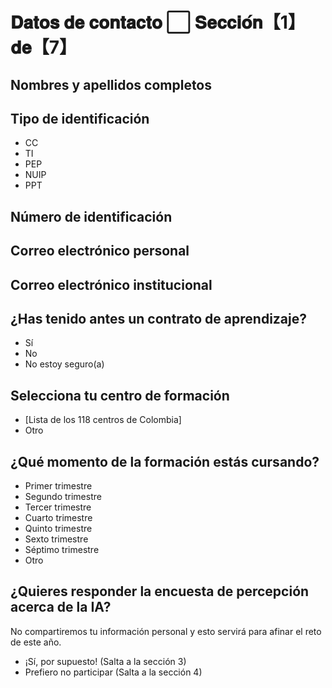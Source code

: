 # 𝐃𝐚𝐭𝐨𝐬 𝐝𝐞 𝐜𝐨𝐧𝐭𝐚𝐜𝐭𝐨 ⬜️ 𝐒𝐞𝐜𝐜𝐢𝐨́𝐧【1】𝐝𝐞【7】

## Nombres y apellidos completos

## Tipo de identificación

- CC
- TI
- PEP
- NUIP
- PPT

## Número de identificación

## Correo electrónico personal

## Correo electrónico institucional

## ¿Has tenido antes un contrato de aprendizaje?

- Sí
- No
- No estoy seguro(a)

## Selecciona tu centro de formación

- [Lista de los 118 centros de Colombia]
- Otro

## ¿Qué momento de la formación estás cursando?

- Primer trimestre
- Segundo trimestre
- Tercer trimestre
- Cuarto trimestre
- Quinto trimestre
- Sexto trimestre
- Séptimo trimestre
- Otro

## ¿Quieres responder la encuesta de percepción acerca de la IA?

No compartiremos tu información personal y esto servirá para afinar el reto de este año.

- ¡Sí, por supuesto! (Salta a la sección 3)
- Prefiero no participar (Salta a la sección 4)